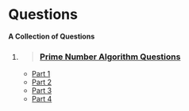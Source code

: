 # Questions
**A Collection of Questions**

1. > ### [Prime Number Algorithm Questions](./prime-number-check-algorithm)
    - [Part 1](./prime-number-check-algorithm/part-1)
    - [Part 2](./prime-number-check-algorithm/part-2)
    - [Part 3](./prime-number-check-algorithm/part-3)
    - [Part 4](./prime-number-check-algorithm/part-4)
